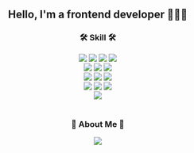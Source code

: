 
<div align="center">
  <h2> Hello, I'm a frontend developer 👩🏻‍💻 </h2>
  <h3>🛠 Skill 🛠</h3>
    <div align="center">
      <img src="https://img.shields.io/badge/HTML5-E34F26?style=flat-square&logo=HTML5&logoColor=white"/>
      <img src="https://img.shields.io/badge/CSS3-1572B6?style=flat-square&logo=CSS3&logoColor=white"/>
      <img src="https://img.shields.io/badge/JavaScript-F7DF1E?style=flat-square&logo=JavaScript&logoColor=white"/>
      <img src="https://img.shields.io/badge/TypeScript-3178C6?style=flat-square&logo=TypeScript&logoColor=white"/>
    </div>  
  <div align="center">
      <img src="https://img.shields.io/badge/React-61DAFB?style=flat-square&logo=React&logoColor=white"/>
      <img src="https://img.shields.io/badge/nextdotjs-000000?style=flat-square&logo=Redux&logoColor=white"/>
      <img src="https://img.shields.io/badge/Vue.js-4FC08D?style=flat-square&logo=vue.js&logoColor=white"/>
  </div>  
  <div align="center">
      <img src="https://img.shields.io/badge/StyledComponents-DB7093?style=flat-square&logo=StyledComponents&logoColor=white"/>
      <img src="https://img.shields.io/badge/PostCSS-DD3A0A?style=flat-square&logo=PostCSS&logoColor=white"/>
      <img src="https://img.shields.io/badge/tailwindcss-06B6D4?style=flat-square&logo=PostCSS&logoColor=white"/>
  </div>
  <div align="center">
      <img src="https://img.shields.io/badge/Prettier-F7B93E?style=flat-square&logo=Prettier&logoColor=white"/>
      <img src="https://img.shields.io/badge/ESLint-4B32C3?style=flat-square&logo=ESLint&logoColor=white"/>
      <img src="https://img.shields.io/badge/Postman-FF6C37?style=flat-square&logo=Postman&logoColor=white"/>
  </div>
   <div align="center">
      <img src="https://img.shields.io/badge/Node.js-339933?style=flat-square&logo=Node.js&logoColor=white"/>
  </div>  
</div>
<br/>
<div align="center">
  <h3>🐣 About Me 🐣</h3>
  <div>
    <a href="https://sollogging.tistory.com/">
      <img src="https://img.shields.io/badge/Blogger-FF5722?style=for-the-badge&logo=Blogger&logoColor=white"/>
    </a>
<!--      <a href="https://shining-bush-931.notion.site/cd4ad8db3205458e82be7c72423a88f7">
      <img src="https://img.shields.io/badge/Portfolio-4B32C3?style=for-the-badge&logo=heart&logoColor=white"/>
    </a> -->
  </div>
</div>
